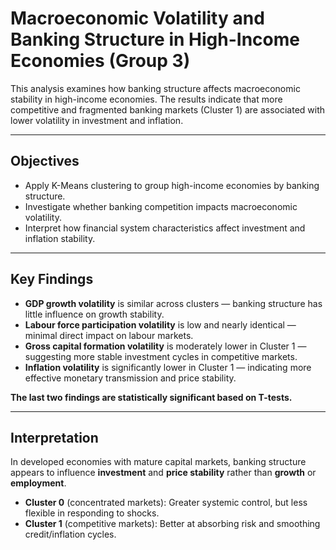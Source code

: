 
# **Macroeconomic Volatility and Banking Structure in High-Income Economies (Group 3)**

This analysis examines how banking structure affects macroeconomic stability in high-income economies. The results indicate that more competitive and fragmented banking markets (Cluster 1) are associated with lower volatility in investment and inflation.

---

## **Objectives**
- Apply K-Means clustering to group high-income economies by banking structure.  
- Investigate whether banking competition impacts macroeconomic volatility.  
- Interpret how financial system characteristics affect investment and inflation stability.

---

## **Key Findings**
- **GDP growth volatility** is similar across clusters — banking structure has little influence on growth stability.  
- **Labour force participation volatility** is low and nearly identical — minimal direct impact on labour markets.  
- **Gross capital formation volatility** is moderately lower in Cluster 1 — suggesting more stable investment cycles in competitive markets.  
- **Inflation volatility** is significantly lower in Cluster 1 — indicating more effective monetary transmission and price stability.  

**The last two findings are statistically significant based on T-tests.**

---

## **Interpretation**
In developed economies with mature capital markets, banking structure appears to influence **investment** and **price stability** rather than **growth** or **employment**.  

- **Cluster 0** (concentrated markets): Greater systemic control, but less flexible in responding to shocks.  
- **Cluster 1** (competitive markets): Better at absorbing risk and smoothing credit/inflation cycles.
